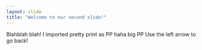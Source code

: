 ```yaml
---
layout: slide
title: "Welcome to our second slide!"
---
```

Blahblah blah! I imported pretty print as PP haha big PP
Use the left arrow to go back!
